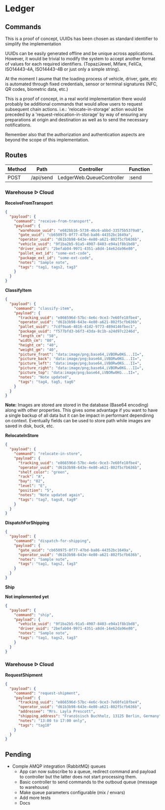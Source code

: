 # Ledger

## Commands

This is a proof of concept, UUIDs has been chosen as standard identifier to simplify the implementation

UUIDs can be easily generated offline and be unique across applications. However, it would be trivial to modify the system to accept another format of values for each required identifiers. (Topaz/Jewel, Mifare, FeliCa, ISO14443-4A, ISO14443-4B or just only a simple string).

At the moment I asume that the loading process of vehicle, driver, gate, etc is automated through fixed credentials, sensor or terminal signatures (NFC, QR codes, biometric data, etc.)

This is a proof of concept, in a real world implementation there would probably be additional commands that would allow users to request subsequent chain actions. i.e.: 'relocate-in-storage' action would be preceded by a 'request-relocation-in-storage' by way of ensuring any preparations at origin and destination as well as to send the necessary notifications.

Remember also that the authorization and authentication aspects are beyond the scope of this implementation.

## Routes

| Method | Path      | Controller                | Function |
|--------|-----------|---------------------------|----------|
| POST   | /api/send | LedgerWeb.QueueController | :send    |

### Warehouse ᐅ Cloud

**ReceiveFromTransport**

```json
{
  "payload": {
    "command": "receive-from-transport",
    "payload": {
      "warehouse_uuid": "e682bb16-5738-46c6-abbd-33575b5379a0",
      "gate_uuid": "cb650975-0f77-47bd-ba86-44352bc1649a",
      "operator_uuid": "d61b3b98-643e-4e80-a621-802f5cfb636b",
      "vehicle_uuid": "9f1ba2b5-91a5-4907-8403-e94a1f8b1bd8",
      "driver_uuid": "2befab04-9971-4351-a8d4-14e62da96e80",
      "pallet_ext_id": "some-ext-code",
      "package_ext_id": "some-ext-code",
      "notes": "Sample note",
      "tags": "tag1, tags2, tag3"
    }
  }
}
```

**ClassifyItem**

```json
{
  "payload": {
    "command": "classify-item",
    "payload": {
      "tracking_uuid": "e866596d-57bc-4e6c-9ce3-7e60fe18fbe4",
      "operator_uuid": "d61b3b98-643e-4e80-a621-802f5cfb636b",
      "pallet_uuid": "7cdf9aa6-4816-41d2-9773-4894146fbec1",
      "package_uuid": "f577bfd3-b6f3-43da-8c1b-a24d97c2246d",
      "length_cm": "50",
      "width_cm": "80",
      "height_cm": "40",
      "weight_gm": "40",
      "picture_front": "data:image/png;base64,iVBORw0KG...II=",
      "picture_back": "data:image/png;base64,iVBORw0KG...II=",
      "picture_left": "data:image/png;base64,iVBORw0KG...II=",
      "picture_right": "data:image/png;base64,iVBORw0KG...II=",
      "picture_top": "data:image/png;base64,iVBORw0KG...II=",
      "notes": "Note updated",
      "tags": "tag4, tag5, tag6"
    }
  }
}
```

**Note:** Images are stored are stored in the database (Base64 encoding) along with other properties.
This gives some advantage if you want to have a single backup of all data but it can be impact in performant dependinng on context.
Eventually fields can be used to  store path while images are saved in disk, buck, etc.


**RelocateInStore**

```json
{
  "payload": {
    "command": "relocate-in-store",
    "payload": {
      "tracking_uuid": "e866596d-57bc-4e6c-9ce3-7e60fe18fbe4",
      "operator_uuid": "d61b3b98-643e-4e80-a621-802f5cfb636b",
      "shelf_color": "green",
      "rack": "A",
      "bay": "02",
      "level": "E",
      "position": "5",
      "notes": "Note updated again",
      "tags": "tag7, tags8, tag9"
    }
  }
}
```

**DispatchForShipping**

```json
{
  "payload": {
    "command": "dispatch-for-shipping",
    "payload": {
      "gate_uuid": "cb650975-0f77-47bd-ba86-44352bc1649a",
      "operator_uuid": "d61b3b98-643e-4e80-a621-802f5cfb636b",
      "notes": "Sample note",
      "tags": "tag1, tags2, tag3"
    }
  }
}
```

**Ship**

**Not implemented yet**
```json
{
  "payload": {
    "command": "ship",
    "payload": {
      "vehicle_uuid": "9f1ba2b5-91a5-4907-8403-e94a1f8b1bd8",
      "driver_uuid": "2befab04-9971-4351-a8d4-14e62da96e80",
      "notes": "Sample note",
      "tags": "tag1, tags2, tag3"
    }
  }
}
```

### Warehouse ᐅ Cloud


**RequestShipment**

```json
{
  "payload": {
    "command": "request-shipment",
    "payload": {
      "tracking_uuid": "e866596d-57bc-4e6c-9ce3-7e60fe18fbe4",
      "operator_uuid": "d61b3b98-643e-4e80-a621-802f5cfb636b",
      "addressee": "Mrs. Layla Prescott",
      "shipping_address": "Französisch Buchholz, 13125 Berlin, Germany",
      "notes": "13:00 to 17:00 only",
      "tags": "tag10"
    }
  }
}
```

## Pending
* Comple AMQP integration (RabbitMQ) queues
  * App can now subscribe to a queue, redirect command and payload to controller but the latter does not start processing them.
  * Basic controller to send commands to the outboud queue (message to warehouse)
  * Make queue parameters configurable (mix / envars)
  * Add more tests
  * Docs
